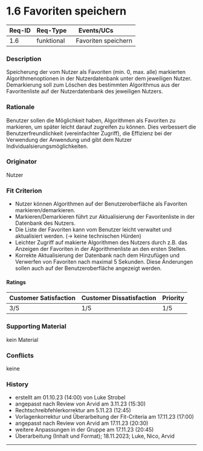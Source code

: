 # 1.6 Favoriten speichern

| Req-ID | Req-Type   | Events/UCs          |
|--------|------------|---------------------|
| 1.6    | funktional | Favoriten speichern |

### Description
Speicherung der vom Nutzer als Favoriten (min. 0, max. alle) markierten Algorithmenoptionen in der Nutzerdatenbank unter dem jeweiligen Nutzer.
Demarkierung soll zum Löschen des bestimmten Algorithmus aus der Favoritenliste auf der Nutzerdatenbank des jeweiligen Nutzers.

### Rationale
Benutzer sollen die Möglichkeit haben, Algorithmen als Favoriten zu markieren, um später leicht darauf zugreifen zu können. Dies verbessert die Benutzerfreundlichkeit (vereinfachter Zugriff), die Effizienz bei der Verwendung der Anwendung und gibt dem Nutzer Individualsierungsmöglichkeiten.
  
### Originator
Nutzer

### Fit Criterion
- Nutzer können Algorithmen auf der Benutzeroberfläche als Favoriten markieren/demarkieren.
- Markieren/Demarkieren führt zur Aktualisierung der Favoritenliste in der Datenbank des Nutzers.
- Die Liste der Favoriten kann vom Benutzer leicht verwaltet und aktualisiert werden. (-> keine technischen Hürden)
- Leichter Zugriff auf makierte Algorithmen des Nutzers durch z.B. das Anzeigen der Favoriten in der Algorithmenliste an den ersten Stellen.
- Korrekte Aktualisierung der Datenbank nach dem Hinzufügen und Verwerfen von Favoriten nach maximal 5 Sekunden. Diese Änderungen sollen auch auf der Benutzeroberfläche angezeigt werden.

#### Ratings
| Customer Satisfaction | Customer Dissatisfaction | Priority |
|-----------------------|--------------------------|----------|
| 3/5                   | 1/5                      | 1/5      | 

### Supporting Material
kein Material

### Conflicts
keine

### History
- erstellt am 01.10.23 (14:00) von Luke Strobel
- angepasst nach Review von Arvid am 3.11.23 (15:30)
- Rechtschreibfehlerkorrektur am 5.11.23 (12:45)
- Vorlagenkorrektur und Überarbeitung der Fit-Criteria am 17.11.23 (17:00)
- angepasst nach Review von Arvid am 17.11.23 (20:30)
- weitere Anpassungen in der Gruppe am 17.11.23 (20:45)
- Überarbeitung (Inhalt und Format); 18.11.2023; Luke, Nico, Arvid
---
